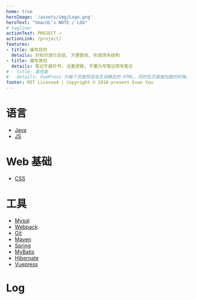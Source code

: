 ```yaml
---
home: true
heroImage: '/assets/img/Logo.png'
heroText: "SmacUL's NOTE / LOG"
# tagline: 
actionText: PROJECT →
actionLink: /project/
features:
- title: 编写目的
  details: 对知识进行总结, 方便查阅, 形成体系结构
- title: 编写原则
  details: 笔记不是抄书, 注重逻辑, 不要为写笔记而写笔记
# - title: 高性能
#   details: VuePress 为每个页面预渲染生成静态的 HTML，同时在页面被加载的时候，将作为 SPA 运行。
footer: MIT Licensed | Copyright © 2018-present Evan You
---
```

<!-- ceshi -->
<!-- # Log -->
# 语言
- [Java](./lang/java)
- [JS](./lang/js)

# Web 基础
- [CSS](./web/css)

# 工具
- [Mysql](./tool/mysql)
- [Webpack](./tool/webpack/文档阅读)
- [Git](./tool/git/Git)
- [Maven](./tool/maven/Maven)
- [Spring](./tool/spring)
- [MyBatis](./tool/mybatis/MyBatis)
- [Hibernate](./tool/hibernate/Hibernate)
- [Vuepress](./tool/vuepress)

# Log
